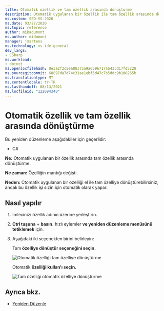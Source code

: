 ```yaml
---
title: Otomatik özellik ve tam özellik arasında dönüştürme
description: Otomatik uygulanan bir özellik ile tam özellik arasında dönüştürme yapmak için Hızlı Eylemler ve Yeniden Düzenleme menüsünü kullanmayı öğrenin.
ms.custom: SEO-VS-2020
ms.date: 03/27/2020
ms.topic: reference
author: mikadumont
ms.author: midumont
manager: jmartens
ms.technology: vs-ide-general
dev_langs:
- CSharp
ms.workload:
- dotnet
ms.openlocfilehash: 0e3a2f2c5ea08375a9a6596717ab43cd17fd5228
ms.sourcegitcommit: 68897da7d74c31ae1ebf5d47c7b5ddc9b108265b
ms.translationtype: MT
ms.contentlocale: tr-TR
ms.lasthandoff: 08/13/2021
ms.locfileid: "122094340"
---
```

# <a name="convert-between-auto-property-and-full-property"></a>Otomatik özellik ve tam özellik arasında dönüştürme

Bu yeniden düzenleme aşağıdakiler için geçerlidir:

- C#

**Ne:** Otomatik uygulanan bir özellik arasında tam özellik arasında dönüştürme.

**Ne zaman:** Özelliğin mantığı değişti.

**Neden:** Otomatik uygulanan bir özelliği el ile tam özelliye dönüştürebilirsiniz, ancak bu özellik işi sizin için otomatik olarak yapar. 

## <a name="how-to"></a>Nasıl yapılır

1. İmlecinizi özellik adının üzerine yerleştirin.
2. **Ctrl tuşuna** + **basın.** hızlı eylemler **ve yeniden düzenleme menüsünü tetiklemek** için.
3. Aşağıdaki iki seçenekten birini belirleyin: 

    Tam **özelliye dönüştür seçeneğini seçin.**

   ![Otomatik özelliği tam özelliye dönüştürme](media/convert-auto-property-to-full-property.png) 

    Otomatik **özelliği kullan'ı seçin.** 

    ![Tam özelliği otomatik özelliye dönüştürme](media/convert-full-property-to-auto-property.png) 

## <a name="see-also"></a>Ayrıca bkz.

- [Yeniden Düzenle](../refactoring-in-visual-studio.md)
